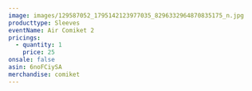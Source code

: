 ```yaml
---
image: images/129587052_1795142123977035_8296332964870835175_n.jpg
producttype: Sleeves
eventName: Air Comiket 2
pricings:
  - quantity: 1
    price: 25
onsale: false
asin: 6noFCiySA
merchandise: comiket
---
```

